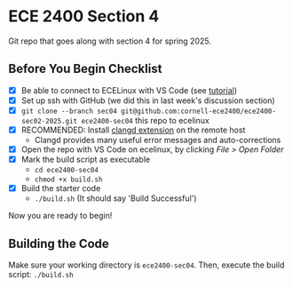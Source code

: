 
ECE 2400 Section 4
==========================================================================

Git repo that goes along with section 4 for spring 2025.


## Before You Begin Checklist

- [x] Be able to connect to ECELinux with VS Code (see [tutorial](https://cornell-ece-docs.github.io/ece-tutorials/tut0-ecelinux/#3-remote-access-via-vs-code))
- [x] Set up ssh with GitHub (we did this in last week's discussion section)
- [x] `git clone --branch sec04 git@github.com:cornell-ece2400/ece2400-sec02-2025.git ece2400-sec04` this repo to ecelinux
- [x] RECOMMENDED: Install [clangd extension](https://marketplace.visualstudio.com/items?itemName=llvm-vs-code-extensions.vscode-clangd) on the remote host
  - Clangd provides many useful error messages and auto-corrections
- [x] Open the repo with VS Code on ecelinux, by clicking *File > Open Folder* 
- [x] Mark the build script as executable
  - `cd ece2400-sec04`
  - `chmod +x build.sh`
- [x] Build the starter code
  - `./build.sh` (It should say 'Build Successful')

Now you are ready to begin!

## Building the Code

Make sure your working directory is `ece2400-sec04`. Then, execute the build script: `./build.sh`
